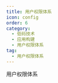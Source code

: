 ```yaml
---
title: 用户权限体系
icon: config
order: 6
category:
  - 低码技术
  - 应用构建
  - 用户权限体系
tag:
  - 用户权限体系
---
```


用户权限体系


